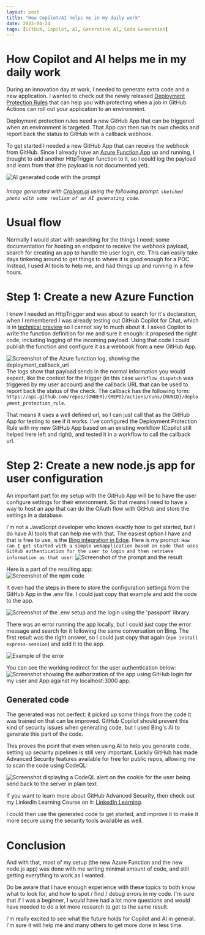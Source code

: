 ```yaml
---
layout: post
title: "How Copilot/AI helps me in my daily work"
date: 2023-04-24
tags: [GitHub, Copilot, AI, Generative AI, Code Generation]
---
```


# How Copilot and AI helps me in my daily work
During an innovation day at work, I needed to generate extra code and a new application. I wanted to check out the newly released [Deployment Protection Rules](https://github.blog/2023-04-20-announcing-github-actions-deployment-protection-rules-now-in-public-beta/) that can help you with protecting when a job in GitHub Actions can roll out your application to an environment.

Deployment protection rules need a new GitHub App that can be triggered when an environment is targeted. That App can then run its own checks and report back the status to GitHub with a callback webhook. 

To get started I needed a new GitHub App that can receive the webhook from GitHub. Since I already have an [Azure Function App](https://learn.microsoft.com/en-us/azure/azure-functions/functions-overview?WT.mc_id=AZ-MVP-5003719) up and running, I thought to add another HttpTrigger function to it, so I could log the payload and learn from that (the payload is not documented yet).

![AI generated code with the prompt](/images/2023/20230421/craiyon_generating_code.png)  
###### Image generated with [Craiyon.ai](https://www.craiyon.com/) using the following prompt: `sketched photo with some realism of an AI generating code`.  

# Usual flow
Normally I would start with searching for the things I need: some documentation for hosting an endpoint to receive the webhook payload, search for creating an app to handle the user login, etc. This can easily take days tinkering around to get things to where it is good enough for a POC. Instead, I used AI tools to help me, and had things up and running in a few hours.

# Step 1: Create a new Azure Function
I knew I needed an HttpTrigger and was about to search for it's declaration, when I remembered I was already testing out GitHub Copilot for Chat, which is in [technical preview](https://github.com/features/preview/copilot-x) so I cannot say to much about it. I asked Copilot to write the function definition for me and sure it enough: it proposed the right code, including logging of the incoming payload. Using that code I could publish the function and configure it as a webhook from a new GitHub App.

![Screenshot of the Azure function log, showing the deployment_callback_url](/images/2023/20230421/20230424_FunctionLog.png)  
The logs show that payload sends in the normal information you would expect, like the context for the trigger (in this case `workflow_dispatch` was triggered by my user account) and the callback URL that can be used to report back the status of the check. The callback has the following form: `https://api.github.com/repos/{OWNER}/{REPO}/actions/runs/{RUNID}/deployment_protection_rule`.

That means it uses a well defined url, so I can just call that as the GitHub App for testing to see if it works. I've configured the Deployment Protection Rule with my new GitHub App based on an existing workflow (Copilot still helped here left and right), and tested it in a workflow to call the callback url.

# Step 2: Create a new node.js app for user configuration
An important part for my setup with the GitHub App will be to have the user configure settings for their environment. So that means I need to have a way to host an app that can do the OAuth flow with GitHub and store the settings in a database. 

I'm not a JavaScript developer who knows exactly how to get started, but I do have AI tools that can help me with that. The easiest option I have and that is free to use, is the [Bing integration in Edge](https://www.bing.com/new). Here is my prompt: `How can I get started with a simple webapplication based on node that uses GitHub authentication for the user to login and then retrieve information as that user`:
![Screenshot of the prompt and the result](/images/2023/20230421/20230421_01_prompt.jpg)  

Here is a part of the resulting app:  
![Screenshot of the npm code](/images/2023/20230421/20230421_04_app-definition.png)

It even had the steps in there to store the configuration settings from the GitHub App in the .env file. I could just copy that example and add the code to the app. 

![Screenshot of the .env setup and the login using the 'passport' library](/images/2023/20230421/20230421_02_prompt.png)  

There was an error running the app locally, but I could just copy the error message and search for it following the same conversation on Bing. The first result was the right answer, so I could just copy that again (`npm install express-session`) and add it to the app.

![Example of the error](/images/2023/20230421/20230421_03_error.png)  

You can see the working redirect for the user authentication below:
![Screenshot showing the authorization of the app using GitHub login for my user and App against my localhost:3000 app.](/images/2023/20230421/20230421_05_login.png)  

## Generated code
The generated was not perfect: it picked up some things from the code it was trained on that can be improved. GitHub Copilot should prevent this kind of security issues when generating code, but I used Bing's AI to generate this part of the code.

This proves the point that even when using AI to help you generate code, setting up security pipelines is still very important. Luckily GitHub has made Advanced Security features available for free for public repos, allowing me to scan the code using CodeQL:

![Screenshot displaying a CodeQL alert on the cookie for the user being send back to the server in plain text](/images/2023/20230421/20230424_CodeQL_results.png)  

If you want to learn more about GitHub Advanced Security, then check out my LinkedIn Learning Course on it: [LinkedIn Learning](/blog/2022/10/19/LinkedIn-Learning-GHAS).

I could then use the generated code to get started, and improve it to make it more secure using the security tools available as well. 

# Conclusion
And with that, most of my setup (the new Azure Function and the new node.js app) was done with me writing minimal amount of code, and still getting everything to work as I wanted. 

Do be aware that I have enough experience with these topics to both know what to look for, and how to spot / find / debug errors in my code. I'm sure that if I was a beginner, I would have had a lot more questions and would have needed to do a lot more research to get to the same result.

I'm really excited to see what the future holds for Copilot and AI in general. I'm sure it will help me and many others to get more done in less time.
